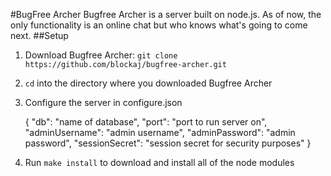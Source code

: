 #BugFree Archer
Bugfree Archer is a server built on node.js. As of now, the only functionality is an online chat but
who knows what's going to come next.
##Setup
1. Download Bugfree Archer: `git clone https://github.com/blockaj/bugfree-archer.git`
2. `cd` into the directory where you downloaded Bugfree Archer
3. Configure the server in configure.json

      {
        "db": "name of database",
        "port": "port to run server on",
        "adminUsername": "admin username",
        "adminPassword": "admin password",
        "sessionSecret": "session secret for security purposes"
      }
4. Run `make install` to download and install all of the node modules
